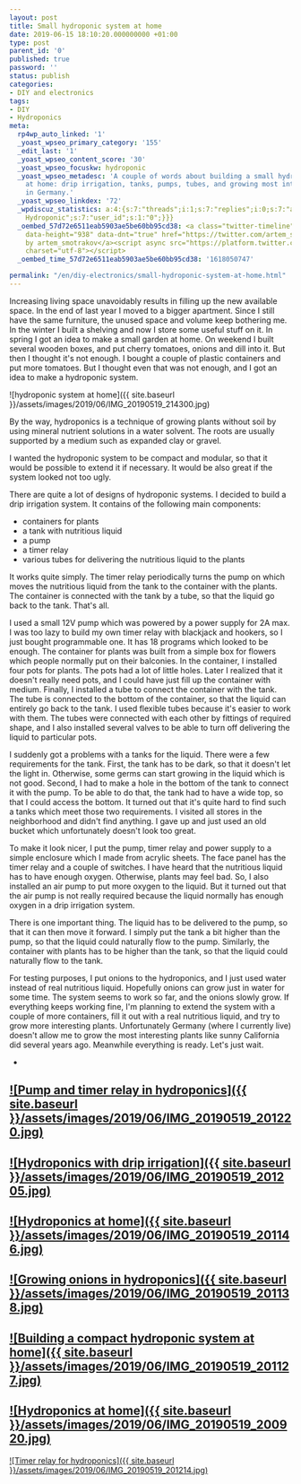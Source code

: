```yaml
---
layout: post
title: Small hydroponic system at home
date: 2019-06-15 18:10:20.000000000 +01:00
type: post
parent_id: '0'
published: true
password: ''
status: publish
categories:
- DIY and electronics
tags:
- DIY
- Hydroponics
meta:
  rp4wp_auto_linked: '1'
  _yoast_wpseo_primary_category: '155'
  _edit_last: '1'
  _yoast_wpseo_content_score: '30'
  _yoast_wpseo_focuskw: hydroponic
  _yoast_wpseo_metadesc: 'A couple of words about building a small hydroponic system
    at home: drip irrigation, tanks, pumps, tubes, and growing most interesting plants
    in Germany.'
  _yoast_wpseo_linkdex: '72'
  _wpdiscuz_statistics: a:4:{s:7:"threads";i:1;s:7:"replies";i:0;s:7:"authors";i:1;s:14:"recent_authors";a:1:{i:0;O:8:"stdClass":3:{s:20:"comment_author_email";s:25:"amazinghydropon@gmail.com";s:14:"comment_author";s:18:"Amazing
    Hydroponic";s:7:"user_id";s:1:"0";}}}
  _oembed_57d72e6511eab5903ae5be60bb95cd38: <a class="twitter-timeline" data-width="625"
    data-height="938" data-dnt="true" href="https://twitter.com/artem_smotrakov?ref_src=twsrc%5Etfw">Tweets
    by artem_smotrakov</a><script async src="https://platform.twitter.com/widgets.js"
    charset="utf-8"></script>
  _oembed_time_57d72e6511eab5903ae5be60bb95cd38: '1618050747'

permalink: "/en/diy-electronics/small-hydroponic-system-at-home.html"
---
```



Increasing living space unavoidably results in filling up the new available space. In the end of last year I moved to a bigger apartment. Since I still have the same furniture, the unused space and volume keep bothering me. In the winter I built a shelving and now I store some useful stuff on it. In spring I got an idea to make a small garden at home. On weekend I built several wooden boxes, and put cherry tomatoes, onions and dill into it. But then I thought it's not enough. I bought a couple of plastic containers and put more tomatoes. But I thought even that was not enough, and I got an idea to make a hydroponic system.





![hydroponic system at home]({{ site.baseurl }}/assets/images/2019/06/IMG_20190519_214300.jpg)



  
  




By the way, hydroponics is a technique of growing plants without soil by using mineral nutrient solutions in a water solvent. The roots are usually supported by a medium such as expanded clay or gravel.





I wanted the hydroponic system to be compact and modular, so that it would be possible to extend it if necessary. It would be also great if the system looked not too ugly.





There are quite a lot of designs of hydroponic systems. I decided to build a drip irrigation system. It contains of the following main components:





- containers for plants
- a tank with nutritious liquid
- a pump
- a timer relay
- various tubes for delivering the nutritious liquid to the plants





It works quite simply. The timer relay periodically turns the pump on which moves the nutritious liquid from the tank to the container with the plants. The container is connected with the tank by a tube, so that the liquid go back to the tank. That's all.





I used a small 12V pump which was powered by a power supply for 2A max. I was too lazy to build my own timer relay with blackjack and hookers, so I just bought programmable one. It has 18 programs which looked to be enough. The container for plants was built from a simple box for flowers which people normally put on their balconies. In the container, I installed four pots for plants. The pots had a lot of little holes. Later I realized that it doesn't really need pots, and I could have just fill up the container with medium. Finally, I installed a tube to connect the container with the tank. The tube is connected to the bottom of the container, so that the liquid can entirely go back to the tank. I used flexible tubes because it's easier to work with them. The tubes were connected with each other by fittings of required shape, and I also installed several valves to be able to turn off delivering the liquid to particular pots.





I suddenly got a problems with a tanks for the liquid. There were a few requirements for the tank. First, the tank has to be dark, so that it doesn't let the light in. Otherwise, some germs can start growing in the liquid which is not good. Second, I had to make a hole in the bottom of the tank to connect it with the pump. To be able to do that, the tank had to have a wide top, so that I could access the bottom. It turned out that it's quite hard to find such a tanks which meet those two requirements. I visited all stores in the neighborhood and didn't find anything. I gave up and just used an old bucket which unfortunately doesn't look too great.





To make it look nicer, I put the pump, timer relay and power supply to a simple enclosure which I made from acrylic sheets. The face panel has the timer relay and a couple of switches. I have heard that the nutritious liquid has to have enough oxygen. Otherwise, plants may feel bad. So, I also installed an air pump to put more oxygen to the liquid. But it turned out that the air pump is not really required because the liquid normally has enough oxygen in a drip irrigation system.





There is one important thing. The liquid has to be delivered to the pump, so that it can then move it forward. I simply put the tank a bit higher than the pump, so that the liquid could naturally flow to the pump. Similarly, the container with plants has to be higher than the tank, so that the liquid could naturally flow to the tank.





For testing purposes, I put onions to the hydroponics, and I just used water instead of real nutritious liquid. Hopefully onions can grow just in water for some time. The system seems to work so far, and the onions slowly grow. If everything keeps working fine, I'm planning to extend the system with a couple of more containers, fill it out with a real nutritious liquid, and try to grow more interesting plants. Unfortunately Germany (where I currently live) doesn't allow me to grow the most interesting plants like sunny California did several years ago. Meanwhile everything is ready. Let's just wait.





- 
[![Pump and timer relay in hydroponics]({{ site.baseurl }}/assets/images/2019/06/IMG_20190519_201220.jpg)](/wp-content/uploads/2019/06/IMG_20190519_201220.jpg)
- 
[![Hydroponics with drip irrigation]({{ site.baseurl }}/assets/images/2019/06/IMG_20190519_201205.jpg)](/wp-content/uploads/2019/06/IMG_20190519_201205.jpg)
- 
[![Hydroponics at home]({{ site.baseurl }}/assets/images/2019/06/IMG_20190519_201146.jpg)](/wp-content/uploads/2019/06/IMG_20190519_201146.jpg)
- 
[![Growing onions in hydroponics]({{ site.baseurl }}/assets/images/2019/06/IMG_20190519_201138.jpg)](/wp-content/uploads/2019/06/IMG_20190519_201138.jpg)
- 
[![Building a compact hydroponic system at home]({{ site.baseurl }}/assets/images/2019/06/IMG_20190519_201127.jpg)](/wp-content/uploads/2019/06/IMG_20190519_201127.jpg)
- 
[![Hydroponics at home]({{ site.baseurl }}/assets/images/2019/06/IMG_20190519_200920.jpg)](/wp-content/uploads/2019/06/IMG_20190519_200920.jpg)
- 
[![Timer relay for hydroponics]({{ site.baseurl }}/assets/images/2019/06/IMG_20190519_201214.jpg)](/wp-content/uploads/2019/06/IMG_20190519_201214.jpg)




